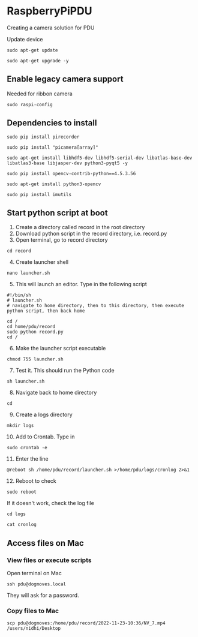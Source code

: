 # RaspberryPiPDU
Creating a camera solution for PDU

Update device

```sudo apt-get update```

```sudo apt-get upgrade -y```

## Enable legacy camera support

Needed for ribbon camera

```sudo raspi-config```

## Dependencies to install

```sudo pip install pirecorder```

```sudo pip install "picamera[array]"```

```sudo apt-get install libhdf5-dev libhdf5-serial-dev libatlas-base-dev libatlas3-base libjasper-dev python3-pyqt5 -y```

```sudo pip install opencv-contrib-python==4.5.3.56```

```sudo apt-get install python3-opencv```

```sudo pip install imutils```

## Start python script at boot

1. Create a directory called record in the root directory
2. Download python script in the record directory, i.e. record.py
3. Open terminal, go to record directory

```cd record```

4. Create launcher shell

```nano launcher.sh```

5. This will launch an editor. Type in the following script

```
#!/bin/sh
# launcher.sh
# navigate to home directory, then to this directory, then execute python script, then back home

cd /
cd home/pdu/record
sudo python record.py
cd /
```

6. Make the launcher script executable

```chmod 755 launcher.sh```

7. Test it. This should run the Python code

```sh launcher.sh```

8. Navigate back to home directory 

```cd```

9. Create a logs directory

```mkdir logs```

10. Add to Crontab. Type in

```sudo crontab -e```

11. Enter the line

```@reboot sh /home/pdu/record/launcher.sh >/home/pdu/logs/cronlog 2>&1```

12. Reboot to check

```sudo reboot```

If it doesn't work, check the log file

```cd logs```

```cat cronlog```


## Access files on Mac

### View files or execute scripts

Open terminal on Mac

```ssh pdu@dogmoves.local```

They will ask for a password.

### Copy files to Mac

```scp pdu@dogmoves:/home/pdu/record/2022-11-23-10:36/NV_7.mp4 /users/nidhi/Desktop```
